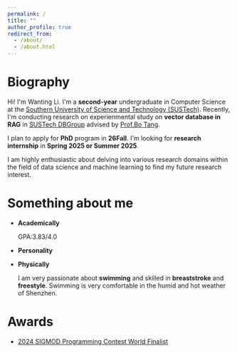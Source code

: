 ```yaml
---
permalink: /
title: ""
author_profile: true
redirect_from: 
  - /about/
  - /about.html
---
```

Biography
======

Hi! I'm Wanting Li. I'm a **second-year** undergraduate in Computer Science at the [Southern University of Science and Technology (SUSTech)](https://www.sustech.edu.cn/en/). Recently, I'm conducting research on experienmental study on **vector database in RAG** in [SUSTech DBGroup](https://dbgroup.sustech.edu.cn/) advised by [Prof.Bo Tang](https://acm.sustech.edu.cn/btang/).

I plan to apply for **PhD** program in **26Fall**. I'm looking for **research internship** in **Spring 2025 or Summer 2025**. 

I am highly enthusiastic about delving into various research domains within the field of data science and machine learning to find my future research interest. 

Something about me
======
- **Academically**

    GPA:3.83/4.0

- **Personality**

    
- **Physically**

    I am very passionate about **swimming** and skilled in **breaststroke** and **freestyle**. Swimming is very comfortable in the humid and hot weather of Shenzhen.


  

Awards
======
- [2024 SIGMOD Programming Contest World Finalist](http://sigmodcontest2024.eastus.cloudapp.azure.com/dashboard.shtml)
